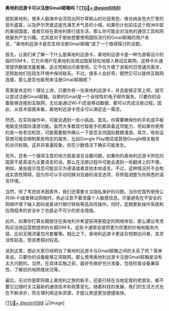 **奥地利远游卡可以注册Gmail邮箱吗？[[TG💪+ @esim1088](https://t.me/s/esim1088)]**

提到奥地利，很多人脑海中会浮现出阿尔卑斯山的壮丽景色、维也纳金色大厅里的音乐盛宴，以及萨尔茨堡这座充满艺术气息的小城。如果你计划前往这个欧洲中部的美丽国度，或者已经在奥地利旅行或生活，那么你可能会对当地的通信工具和网络服务产生兴趣。尤其是对于那些想要使用国际流行的Gmail邮箱的用户来说，“奥地利远游卡是否支持注册Gmail邮箱”成了一个值得探讨的话题。

首先，让我们来了解一下什么是奥地利远游卡。奥地利远游卡是一种为游客设计的临时SIM卡，它允许用户在奥地利及周边国家轻松地接入移动互联网。这种卡片通常提供数据流量套餐，适合短期访问者使用。它不仅方便了游客的日常通讯需求，还帮助他们在陌生环境中保持联系。不过，很多人会好奇，既然它可以提供互联网连接，那么是否也能用来注册Gmail邮箱呢？

答案是肯定的！理论上讲，只要你有一张奥地利远游卡，并且能够正常上网，就可以尝试注册Gmail邮箱。谷歌的Gmail是一个全球性的电子邮件服务，只要你的设备能够连接到互联网，无论是通过Wi-Fi还是移动数据，都可以完成注册过程。因此，从技术层面来看，奥地利远游卡完全可以满足这一需求。

然而，在实际操作中，可能会遇到一些小挑战。首先，你需要确保你的手机或平板电脑支持国际漫游功能。虽然大多数现代智能手机都具备这项能力，但如果你使用的是一些老旧机型，可能需要额外确认一下是否支持国际数据漫游。其次，有些运营商可能会限制某些特定的服务，比如Google Play商店或其他Google相关服务的访问权限。这并非普遍现象，但在少数情况下确实可能发生。

另外，还有一个值得注意的地方就是语言设置问题。如果你的奥地利远游卡所在的国家不是英语为主要语言的话，那么在注册过程中可能会遇到一些翻译上的不便。例如，某些提示信息可能显示为德语或者其他本地语言。不过，这种情况并不会构成实质性障碍，因为你可以手动切换浏览器的语言选项，将界面调整为你熟悉的语言环境。

当然，除了考虑技术因素外，我们还需要关注隐私保护的问题。当你在国外使用公共Wi-Fi或者移动网络时，务必注意不要泄露个人敏感信息。尽量避免在不安全的网络环境下输入密码或者进行银行转账等高风险操作。同时，定期更新操作系统和应用程序的安全补丁也是必不可少的安全措施。

此外，如果你打算长期居住在奥地利并希望获得更稳定的网络体验，那么建议考虑购买当地运营商提供的长期SIM卡。这些卡通常会提供更为优惠的价格和服务内容，比如无限流量包月套餐等。相比之下，奥地利远游卡更适合短期访问者，其灵活性较高，但资费相对较高。

说到这里，想必大家已经明白了奥地利远游卡与Gmail邮箱之间的关系了吧？简单来说，只要你的设备能够正常联网，那么使用奥地利远游卡注册Gmail邮箱是没有太大问题的。当然，在具体实施之前，最好先做好充分准备，包括检查设备兼容性、了解目的地网络状况等。

最后，无论你是即将踏上奥地利之旅的新手，还是已经在当地定居的老朋友，都不要忘记随时关注最新的通信技术和政策变化。随着科技的发展，我们的生活方式也在不断进步，而合理利用这些资源，才能让旅途更加便捷愉快。

[[TG💪+ @esim1088](https://t.me/s/esim1088) ![Image](https://i.postimg.cc/4NQfJmqS/Snipaste-2025-05-13-00-14-12.png)]